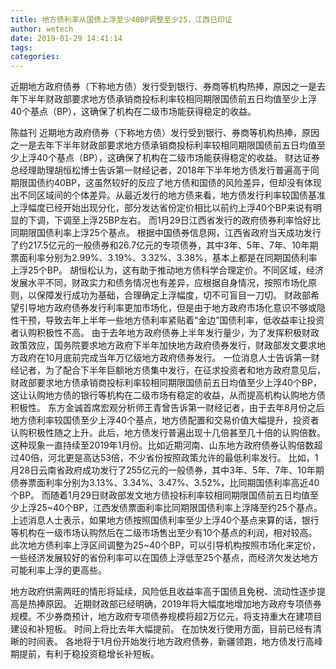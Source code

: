 ```yaml
---
title: 地方债利率从国债上浮至少40BP调整至少25，江西已印证
author: wetech
date: 2019-01-29 14:41:14
tags: 
categories: 
---
```

近期地方政府债券（下称地方债）发行受到银行、券商等机构热捧，原因之一是去年下半年财政部要求地方债承销商投标利率较相同期限国债前五日均值至少上浮40个基点（BP），这确保了机构在二级市场能获得稳定的收益。
<!-- more -->
陈益刊
近期地方政府债券（下称地方债）发行受到银行、券商等机构热捧，原因之一是去年下半年财政部要求地方债承销商投标利率较相同期限国债前五日均值至少上浮40个基点（BP），这确保了机构在二级市场能获得稳定的收益。
财达证券总经理助理胡恒松博士告诉第一财经记者，2018年下半年地方债发行普遍高于同期限国债约40BP，这虽然较好的反应了地方债和国债的风险差异，但却没有体现出不同区域间的个体差异。从最近发行的地方债来看，地方债发行利率较国债基准上浮幅度已经开始出现分化，部分发达省份定价相比以前约上浮40个BP来说有明显的下调，下调至上浮25BP左右。
而1月29日江西省发行的政府债券利率恰好比同期限国债利率上浮25个基点。
根据中国债券信息网，江西省政府当天成功发行了约217.5亿元的一般债券和26.7亿元的专项债券，其中3年、5年、7年、10年期票面利率分别为2.99%、3.19%、3.32%、3.38%，基本上都是在同期国债利率上浮25个BP。
胡恒松认为，这有助于推动地方债科学合理定价。不同区域，经济发展水平不同，财政实力和债务情况也有差异，应根据自身情况，按照市场化原则，以保障发行成功为基础，合理确定上浮幅度，切不可盲目一刀切。
财政部希望引导地方政府债券发行利率更加市场化，但是由于地方政府市场化意识不够或隐性干预，导致去年上半年一些地方债利率紧贴着“金边”国债利率，低收益率让投资者认购积极性不高。
由于去年地方政府债券上半年发行量少，为了发挥积极财政政策效应，国务院要求地方政府下半年加快地方政府债券发行，财政部发文要求地方政府在10月底前完成当年万亿级地方政府债券发行。
一位消息人士告诉第一财经记者，为了配合下半年巨额地方债集中发行，在征求投资者和地方政府意见后，财政部要求地方债承销商投标利率较相同期限国债前五日均值至少上浮40个BP，这让认购地方债的银行等机构在二级市场有稳定的收益，从而提高机构认购地方债积极性。
东方金诚首席宏观分析师王青曾告诉第一财经记者，由于去年8月份之后地方债利率较国债至少上浮40个基点，地方债配置和交易价值大幅提升，投资者认购积极性随之上升。此后，地方债发行普遍出现十几倍甚至几十倍的认购倍数。这种现象一直持续至2019年1月份。比如近期河南、山东地方政府债券认购倍数超过40倍，河北更是高达53倍，不少省份按照政策允许的最低利率发行。
比如，1月28日云南省政府成功发行了255亿元的一般债券，其中3年、5年、7年、10年期债券票面利率分别为3.13%、3.34%、3.47%、3.52%，比同期国债利率高近40个BP。
而随着1月29日财政部发文地方债投标利率较相同期限国债前五日均值至少上浮25~40个BP，江西发债票面利率比同期限国债利率上浮降至约25个基点。
上述消息人士表示，如果地方债按照国债利率至少上浮40个基点来算的话，银行等机构在一级市场认购然后在二级市场售出至少有10个基点的利润，相对较高。此次地方债利率上浮区间调整为25~40个BP，可以引导机构按照市场化来定价，一些经济发展较好的省份利率可以在国债上浮低至25个基点，而经济欠发达地方可能利率上浮的更高些。
 
 
地方政府供需两旺的情形将延续，风险低且收益率高于国债且免税、流动性逐步提高是热捧原因。
近期财政部已经明确，2019年将大幅度地增加地方政府专项债券规模。不少券商预计，地方政府专项债券规模将超2万亿元，将支持重大在建项目建设和补短板。
时间上将比去年大幅提前。
在加快发行使用方面，目前已经有清晰的时间表。
各地将于1月份开始发行地方政府债券，新疆领跑，地方债发行高峰期提前，有利于稳投资稳增长补短板。
